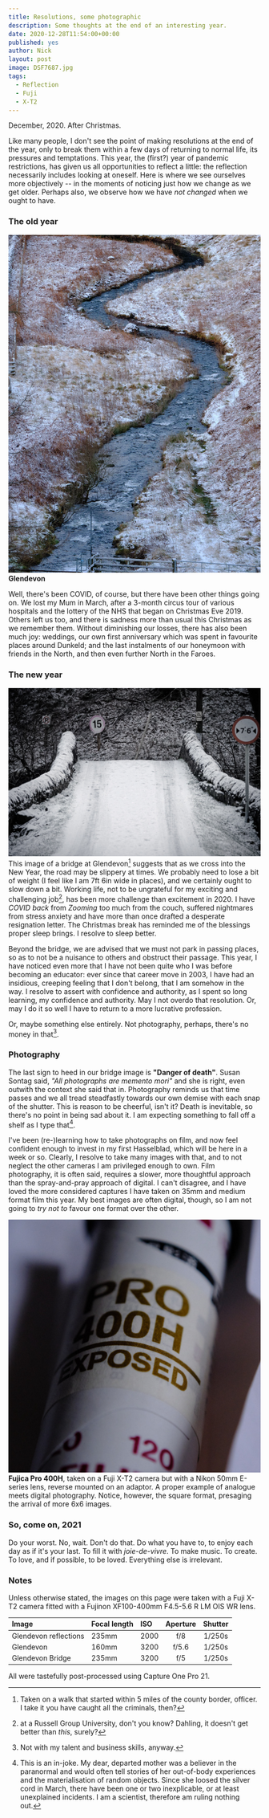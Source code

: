 ```yaml
---
title: Resolutions, some photographic
description: Some thoughts at the end of an interesting year.
date: 2020-12-28T11:54:00+00:00
published: yes
author: Nick
layout: post
image: DSF7687.jpg
tags:
  - Reflection
  - Fuji
  - X-T2
---
```

December, 2020. After Christmas.

Like many people, I don't see the point of making resolutions at the end of the year, only to break them within a few days of returning to normal life, its pressures and temptations. This year, the (first?) year of pandemic restrictions, has given us all opportunities to reflect a little: the reflection necessarily includes looking at oneself. Here is where we see ourselves more objectively -- in the moments of noticing just how we change as we get older. Perhaps also, we observe how we have *not changed* when we ought to have.

### The old year
![](/img/DSF7648.jpg)
**Glendevon**

Well, there's been COVID, of course, but there have been other things going on. We lost my Mum in March, after a 3-month circus tour of various hospitals and the lottery of the NHS that began on Christmas Eve 2019. Others left us too, and there is sadness more than usual this Christmas as we remember them. Without diminishing our losses, there has also been much joy: weddings, our own first anniversary which was spent in favourite places around Dunkeld; and the last instalments of our honeymoon with friends in the North, and then even further North in the Faroes.

### The new year
![](/img/DSF7674.jpg)
This image of a bridge at Glendevon[^covid-1] suggests that as we cross into the New Year, the road may be slippery at times. We probably need to lose a bit of weight (I feel like I am 7ft 6in wide in places), and we certainly ought to slow down a bit. Working life, not to be ungrateful for my exciting and challenging job[^rgu-1], has been more challenge than excitement in 2020. I have *COVID back* from *Zooming* too much from the couch, suffered nightmares from stress anxiety and have more than once drafted a desperate resignation letter. The Christmas break has reminded me of the blessings proper sleep brings. I resolve to sleep better. 

Beyond the bridge, we are advised that we must not park in passing places, so as to not be a nuisance to others and obstruct their passage. This year, I have noticed even more that I have not been quite who I was before becoming an educator: ever since that career move in 2003, I have had an insidious, creeping feeling that I don't belong, that I am somehow in the way. I resolve to assert with confidence and authority, as I spent so long learning, my confidence and authority. May I not overdo that resolution. Or, may I do it so well I have to return to a more lucrative profession.

[^covid-1]: Taken on a walk that started within 5 miles of the county border, officer. I take it you have caught all the criminals, then?
[^rgu-1]: at a Russell Group University, don't you know? Dahling, it doesn't get better than *this*, surely?

Or, maybe something else entirely. Not photography, perhaps, there's no money in that[^nwmt].

[^nwmt]: Not with my talent and business skills, anyway.

### Photography
The last sign to heed in our bridge image is **"Danger of death"**. Susan Sontag said, *"All photographs are memento mori"* and she is right, even outwith the context she said that in. Photography reminds us that time passes and we all tread steadfastly towards our own demise with each snap of the shutter. This is reason to be cheerful, isn't it? Death is inevitable, so there's no point in being sad about it. I am expecting something to fall off a shelf as I type that[^audrey-1].

[^audrey-1]: This is an in-joke. My dear, departed mother was a believer in the paranormal and would often tell stories of her out-of-body experiences and the materialisation of random objects. Since she loosed the silver cord in March, there have been one or two inexplicable, or at least unexplained incidents. I am a scientist, therefore am ruling nothing out.

I've been (re-)learning how to take photographs on film, and now feel confident enough to invest in my first Hasselblad, which will be here in a week or so. Clearly, I resolve to take many images with that, and to not neglect the other cameras I am privileged enough to own. Film photography, it is often said, requires a slower, more thoughtful approach than the spray-and-pray approach of digital. I can't disagree, and I have loved the more considered captures I have taken on 35mm and medium format film this year. My best images are often digital, though, so I am not going to *try not to* favour one format over the other.

![](/img/DSF7637.jpg)
**Fujica Pro 400H**, taken on a Fuji X-T2 camera but with a Nikon 50mm E-series lens, reverse mounted on an adaptor. A proper example of analogue meets digital photography. Notice, however, the square format, presaging the arrival of more 6x6 images.

### So, come on, 2021
Do your worst. No, wait. Don't do that. Do what you have to, to enjoy each day as if it's your last. To fill it with *joie-de-vivre*. To make music. To create. To love, and if possible, to be loved. Everything else is irrelevant.

### Notes

Unless otherwise stated, the images on this page were taken with a Fuji X-T2 camera fitted with a Fujinon XF100-400mm F4.5-5.6 R LM OIS WR lens.

Image|Focal length|ISO|Aperture|Shutter
:----|:-----------|:--|:------:|:----:
Glendevon reflections|235mm|2000|f/8|1/250s
Glendevon|160mm|3200|f/5.6|1/250s
Glendevon Bridge|235mm|3200|f/5|1/250s

All were tastefully post-processed using Capture One Pro 21.
